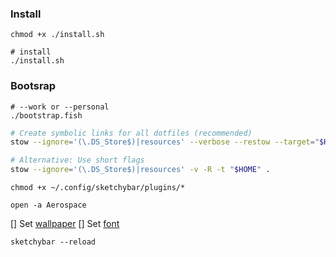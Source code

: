 ### Install 
```shell
chmod +x ./install.sh
```
```shell
# install 
./install.sh
```

### Bootsrap
```shell
# --work or --personal
./bootstrap.fish
```
```bash
# Create symbolic links for all dotfiles (recommended)
stow --ignore='(\.DS_Store$)|resources' --verbose --restow --target="$HOME" .

# Alternative: Use short flags
stow --ignore='(\.DS_Store$)|resources' -v -R -t "$HOME" .
```
```shell
chmod +x ~/.config/sketchybar/plugins/*
```
```shell
open -a Aerospace
```
[] Set [wallpaper](https://basicappleguy.com/basicappleblog/on-wallpapers)
[] Set [font](https://github.com/SoichiroYamane/sketchybar-app-font-bg)
```shell
sketchybar --reload
```
